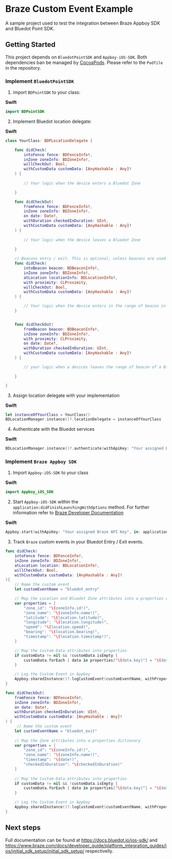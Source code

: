 # Braze Custom Event Example

A sample project used to test the integration between Braze Appboy SDK and Bluedot Point SDK.
## Getting Started

This project depends on `BluedotPointSDK` and `Appboy-iOS-SDK`. Both dependencies ban be managed by [CocoaPods](https://cocoapods.org/). Please refer to the `Podfile` in the repository.

### Implement `BluedotPointSDK`

1. import `BDPointSDK` to your class:

**Swift**

```swift
import BDPointSDK
```

2. Implement Bluedot location delegate:

**Swift**
```swift
class YourClass: BDPLocationDelegate {

    func didCheck(
        intoFence fence: BDFenceInfo!,
        inZone zoneInfo: BDZoneInfo!,
        willCheckOut: Bool,
        withCustomData customData: [AnyHashable : Any]!
    ) {
     
        // Your logic when the device enters a Bluedot Zone

    }

    func didCheckOut(
        fromFence fence: BDFenceInfo!,
        inZone zoneInfo: BDZoneInfo!,
        on date: Date!,
        withDuration checkedInDuration: UInt,
        withCustomData customData: [AnyHashable : Any]!
    ) {
        
        // Your logic when the device leaves a Bluedot Zone
        
    }

    // Beacons entry / exit. This is optional, unless beacons are used.
    func didCheck(
        intoBeacon beacon: BDBeaconInfo!,
        inZone zoneInfo: BDZoneInfo!,
        atLocation locationInfo: BDLocationInfo!,
        with proximity: CLProximity,
        willCheckOut: Bool,
        withCustomData customData: [AnyHashable : Any]!
    ) {

        // Your logic when the device enters in the range of beacon in a Bluedot Zone
    }


    func didCheckOut(
        fromBeacon beacon: BDBeaconInfo!,
        inZone zoneInfo: BDZoneInfo!,
        with proximity: CLProximity,
        on date: Date!,
        withDuration checkedInDuration: UInt,
        withCustomData customData: [AnyHashable : Any]! 
    ) {

        // your logic when a devices leaves the range of beacon of a Bluedot Zone

    }

}
```

3. Assign location delegate with your implementation

**Swift**
```swift
let instanceOfYourClass = YourClass()
BDLocationManager.instance()?.locationDelegate = instanceOfYourClass
```

4. Authenticate with the Bluedot services

**Swift**
```swift
BDLocationManager.instance()?.authenticate(withApiKey: "Your assigned Bluedot API Key", requestAuthorization: .authorizedAlways)
```

### Implement `Braze Appboy SDK`

1. Import `Appboy-iOS-SDK` to your class

**Swift**
```swift
import Appboy_iOS_SDK
```

2. Start `Appboy-iOS-SDK` within the `application:didFinishLaunchingWithOptions` method. 
For further information refer to [Braze Developer Documentation](https://www.braze.com/docs/developer_guide/platform_integration_guides/ios/initial_sdk_setup/initial_sdk_setup/)

**Swift**
```swift
Appboy.start(withApiKey: "Your assigned Braze API Key", in: application, withLaunchOptions: launchOptions)
```

3. Track `Braze` custom events in your Bluedot Entry / Exit events.

```swift
func didCheck(
    intoFence fence: BDFenceInfo!,
    inZone zoneInfo: BDZoneInfo!,
    atLocation location: BDLocationInfo!,
    willCheckOut: Bool,
    withCustomData customData: [AnyHashable : Any]!
){
    // Name the custom event 
    let customEventName = "bluedot_entry"

    // Map the Location and Bluedot Zone attributes into a properties dictionary
    var properties = [
        "zone_id": "\(zoneInfo.id!)",
        "zone_name": "\(zoneInfo.name!)",
        "latitude": "\(location.latitude)",
        "longitude": "\(location.longitude)",
        "speed": "\(location.speed)",
        "bearing": "\(location.bearing)",
        "timestamp": "\(location.timestamp!)",
    ]

    // Map the Custom Data attributes into properties
    if customData != nil && !customData.isEmpty {
        customData.forEach { data in properties["\(data.key)"] = "\(data.value)"}
    }

    // Log the Custom Event in Appboy
    Appboy.sharedInstance()?.logCustomEvent(customEventName, withProperties: properties );
}

func didCheckOut(
    fromFence fence: BDFenceInfo!,
    inZone zoneInfo: BDZoneInfo!,
    on date: Date!,
    withDuration checkedInDuration: UInt,
    withCustomData customData: [AnyHashable : Any]!
) {
     // Name the custom event
    let customEventName = "bluedot_exit"
    
    // Map the Zone attributes into a properties dictionary
    var properties = [
        "zone_id": "\(zoneInfo.id!)",
        "zone_name": "\(zoneInfo.name!)",
        "timestamp": "\(date!)",
        "checkedInDuration": "\(checkedInDuration)"
    ]
    
    // Map the Custom Data attributes into properties
    if customData != nil && !customData.isEmpty {
        customData.forEach { data in properties["\(data.key)"] = "\(data.value)"}
    }

    // Log the Custom Event in Appboy
    Appboy.sharedInstance()?.logCustomEvent(customEventName, withProperties: properties );
}
```

## Next steps
Full documentation can be found at https://docs.bluedot.io/ios-sdk/ and https://www.braze.com/docs/developer_guide/platform_integration_guides/ios/initial_sdk_setup/initial_sdk_setup/ respectivelly.